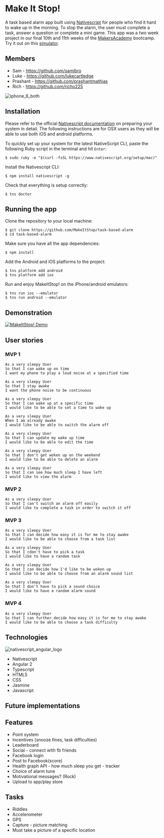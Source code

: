 Make It Stop!
=============

A task based alarm app built using <a href="https://github.com/NativeScript">Nativescript</a> for people who find it hard to wake up in the morning. To stop the alarm, the user must complete a task, answer a question or complete a mini game. This app was a two week project in our final 10th and 11th weeks of the [MakersAcademy](https://github.com/makersacademy) bootcamp. Try it out on this [simulator](https://appetize.io/app/9u8mc98n64duqbtp8puja2thhm?device=iphone6&scale=75&orientation=portrait&osVersion=9.3).

Members
-------

* Sam - https://github.com/samjbro
* Luke - https://github.com/lukecartledge
* Prashant - https://github.com/prashantmathias
* Rich - https://github.com/richo225

![iphone_6_both](https://cloud.githubusercontent.com/assets/18379191/18569614/9a2a2eb8-7b9b-11e6-8d6c-79c84ea5d782.png)

Installation
------------
Please refer to the official [Nativescript documentation](http://docs.nativescript.org/angular/start/quick-setup.html) on preparing your system in detail. The following instructions are for OSX users as they will be able to use both iOS and android platforms.

To quickly set up your system for the latest NativeScript CLI, paste the following Ruby script in the terminal and hit `Enter`:

```
$ sudo ruby -e "$(curl -fsSL https://www.nativescript.org/setup/mac)"
```
Install the Nativescript CLI:
```
$ npm install nativescript -g
```
Check that everything is setup correctly:
```
$ tns doctor
```

Running the app
---------------
Clone the repository to your local machine:
```
$ git clone https://github.com/MakeItStop/task-based-alarm
$ cd task-based-alarm
```
Make sure you have all the app dependencies:
```
$ npm install
```
Add the Android and iOS platforms to the project:
```
$ tns platform add android
$ tns platform add ios
```
Run and enjoy MakeItStop! on the iPhone/android emulators:
```
$ tns run ios --emulator
$ tns run android --emulator
```

Demonstration
-------------
[![MakeItStop! Demo](https://cloud.githubusercontent.com/assets/18379191/18570175/c467eb58-7b9f-11e6-8957-2f55b19d0b72.png)](https://www.youtube.com/watch?v=WGuyOzGttv0 "MakeItStop! Demo")

User stories
------------

### MVP 1
```
As a very sleepy User
So that I can wake up on time
I want my phone to play a loud noise at a specified time

As a very sleepy User
So that I stay awake
I want the phone noise to be continuous

As a very sleepy User
So that I can wake up at a specific time
I would like to be able to set a time to wake up

As a very sleepy User
When I am already awake
I would like to be able to switch the alarm off

As a very sleepy User
So that I can update my wake up time
I would like to be able to edit the time

As a very sleepy User
So that I don't get woken up on the weekend
I would like to be able to delete an alarm

As a very sleepy User
So that I can see how much sleep I have left
I would like to view the alarm
```

### MVP 2
```
As a very sleepy User
So that I can't switch an alarm off easily
I would like to complete a task in order to switch it off

```

### MVP 3
```
As a very sleepy User
So that I can decide how easy it is for me to stay awake
I would like to be able to choose from a task list

As a very sleepy User
So that I cdon't have to pick a task
I would like to have a random task

As a very sleepy User
So that I can decide how I'd like to be woken up
I would like to be able to choose from an alarm sound list

As a very sleepy User
So that I don't have to pick a sound choice
I would like to have a random alarm sound

```
### MVP 4
```
As a very sleepy User
So that I can further decide how easy it is for me to stay awake
I would like to be able to choose a task difficulty

```

Technologies
------------
![nativescript_angular_logo](https://cloud.githubusercontent.com/assets/18379191/18570933/4a2f32a4-7ba6-11e6-9ad6-d91bfcd3a471.png)
* Nativescript
* Angular 2
* Typescript
* HTML5
* CSS
* Jasmine
* Javascript

Future implementations
----------------------

Features
------------------
* Point system
* Incentives (snooze fines, task difficulties)
* Leaderboard
* Social - connect with fb friends
* Facebook login
* Post to Facebook(score)
* Health graph API - how much sleep you get - tracker
* Choice of alarm tune
* Motivational messages? (Rock)
* Upload to app/play store

Tasks
------
* Riddles
* Accelerometer
* GPS
* Capture - picture matching
* Must take a picture of a specific location

